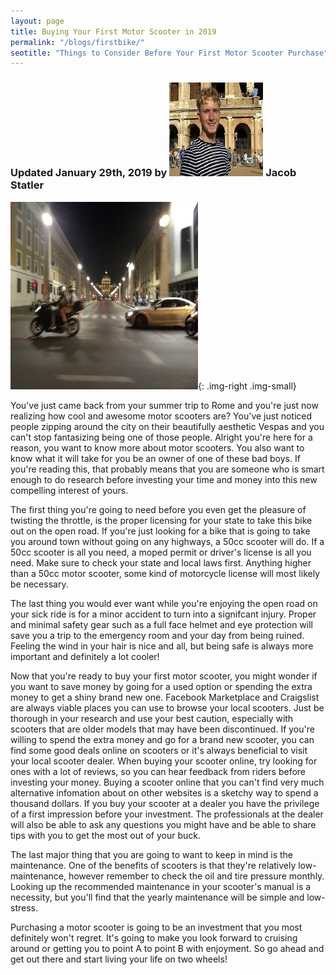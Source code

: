 ```yaml
---
layout: page
title: Buying Your First Motor Scooter in 2019
permalink: "/blogs/firstbike/"
seotitle: "Things to Consider Before Your First Motor Scooter Purchase"
---
```


<h3 class="page-subtitle">
	Updated January 29th, 2019 by 
	<img src="/img/profile/headshot.jpg" class="circle" alt="Headshot">
	Jacob Statler
</h3>

![50cc scooter article header](/img/blog/romescooter300.jpg){: .img-right .img-small}

You've just came back from your summer trip to Rome and you're just now realizing how cool and awesome motor scooters are?
 You've just noticed people zipping around the city on their beautifully aesthetic Vespas and you can't stop fantasizing being one of those people. Alright you're here for a reason, you want to know more about motor scooters. You also want to know what it will take for you be an owner of one of these bad boys. If you're reading this, that probably means that you are someone who is smart enough to do research before investing your time and money into this new compelling interest of yours.

The first thing you're going to need before you even get the pleasure of twisting the throttle, is the proper licensing for your state to take this bike out on the open road. If you're just looking for a bike that is going to take you around town without going on any highways, a 50cc scooter will do. If a 50cc scooter is all you need, a moped permit or driver's license is all you need. Make sure to check your state and local laws first. Anything higher than a 50cc motor scooter, some kind of motorcycle license will most likely be necessary.

The last thing you would ever want while you're enjoying the open road on your sick ride is for a minor accident to turn into a signifcant injury. Proper and minimal safety gear such as a full face helmet and eye protection will save you a trip to the emergency room and your day from being ruined. Feeling the wind in your hair is nice and all, but being safe is always more important and definitely a lot cooler!

Now that you're ready to buy your first motor scooter, you might wonder if you want to save money by going for a used option or spending the extra money to get a shiny brand new one. Facebook Marketplace and Craigslist are always viable places you can use to browse your local scooters. Just be thorough in your research and use your best caution, especially with scooters that are older models that may have been discontinued. If you're willing to spend the extra money and go for a brand new scooter, you can find some good deals online on scooters or it's always beneficial to visit your local scooter dealer. When buying your scooter online, try looking for ones with a lot of reviews, so you can hear feedback from riders before investing your money. Buying a scooter online that you can't find very much alternative infomation about on other websites is a sketchy way to spend a thousand dollars. If you buy your scooter at a dealer you have the privilege of a first impression before your investment. The professionals at the dealer will also be able to ask any questions you might have and be able to share tips with you to get the most out of your buck.

The last major thing that you are going to want to keep in mind is the maintenance. One of the benefits of scooters is that they're relatively low-maintenance, however remember to check the oil and tire pressure monthly. Looking up the recommended maintenance in your scooter's manual is a necessity, but you'll find that the yearly maintenance will be simple and low-stress.

Purchasing a motor scooter is going to be an investment that you most definitely won't regret. It's going to make you look forward to cruising around or getting you to point A to point B with enjoyment. So go ahead and get out there and start living your life on two wheels!



